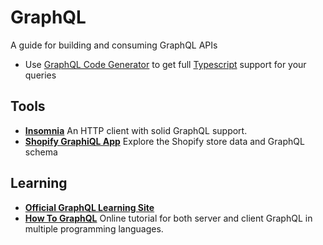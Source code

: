 # GraphQL

A guide for building and consuming GraphQL APIs

- Use [GraphQL Code Generator] to get full [Typescript][typescript chapter] support for your queries

## Tools

- **[Insomnia]** An HTTP client with solid GraphQL support.
- **[Shopify GraphiQL App]** Explore the Shopify store data and GraphQL schema

## Learning

- **[Official GraphQL Learning Site]**
- **[How To GraphQL]** Online tutorial for both server and client GraphQL in
  multiple programming languages.

[graphql code generator]: https://www.graphql-code-generator.com/
[how to graphql]: https://www.howtographql.com/
[insomnia]: https://insomnia.rest/
[official graphql learning site]: https://graphql.org/learn/
[shopify graphiql app]: https://shopify-graphiql-app.shopifycloud.com/login
[typescript chapter]: /typescript/
